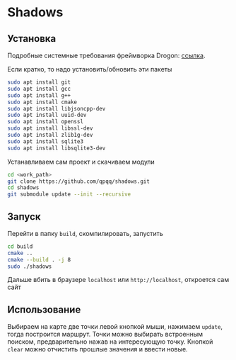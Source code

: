 # Shadows

## Установка

Подробные системные требования фреймворка Drogon:
[ссылка](https://github.com/drogonframework/drogon/wiki/ENG-02-Installation).

Если кратко, то надо установить/обновить эти пакеты

```bash
sudo apt install git
sudo apt install gcc
sudo apt install g++
sudo apt install cmake
sudo apt install libjsoncpp-dev
sudo apt install uuid-dev
sudo apt install openssl
sudo apt install libssl-dev
sudo apt install zlib1g-dev
sudo apt install sqlite3
sudo apt install libsqlite3-dev
```

Устанавливаем сам проект и скачиваем модули

```bash
cd <work_path>
git clone https://github.com/qpqq/shadows.git
cd shadows
git submodule update --init --recursive
```

## Запуск

Перейти в папку `build`, скомпилировать, запустить

```bash
cd build
cmake ..
cmake --build . -j 8
sudo ./shadows
```

Дальше вбить в браузере `localhost` или `http://localhost`, откроется сам сайт

## Использование

Выбираем на карте две точки левой кнопкой мыши, нажимаем `update`, тогда построится маршрут.
Точки можно выбирать встроенным поиском, предварительно нажав на интересующую точку.
Кнопкой `clear` можно отчистить прошлые значения и ввести новые.

